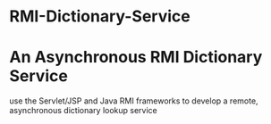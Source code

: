 # RMI-Dictionary-Service

# An Asynchronous RMI Dictionary Service

use the Servlet/JSP and Java RMI frameworks to develop a remote, asynchronous dictionary
lookup service
